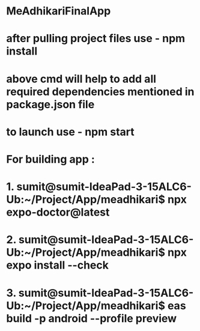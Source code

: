 # MeAdhikariFinalApp
# after pulling project files use -  npm install 
# above cmd will help to add all required dependencies mentioned in package.json file
# to launch use -  npm start

# For building app : 
# 1. sumit@sumit-IdeaPad-3-15ALC6-Ub:~/Project/App/meadhikari$ npx expo-doctor@latest
# 2. sumit@sumit-IdeaPad-3-15ALC6-Ub:~/Project/App/meadhikari$ npx expo install --check
# 3. sumit@sumit-IdeaPad-3-15ALC6-Ub:~/Project/App/meadhikari$ eas build -p android --profile preview

